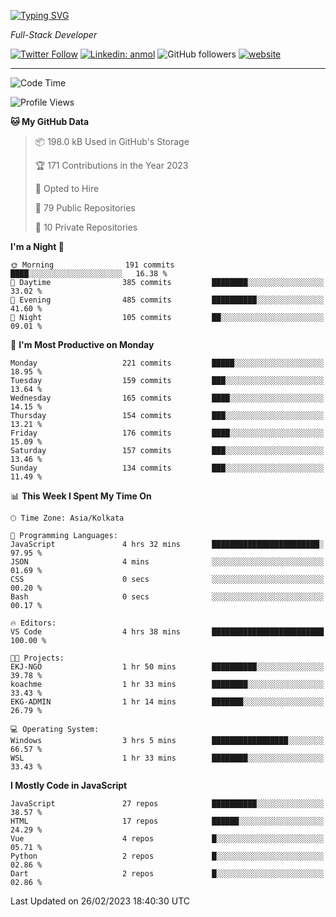 [![Typing SVG](https://readme-typing-svg.herokuapp.com?lines=HI%2C+I'm+Tonal;I'm+a+Full+Stack+Developer)](https://git.io/typing-svg)

<p><em>Full-Stack Developer</em></p>

[![Twitter Follow](https://img.shields.io/twitter/follow/tonalmathew?style=flat)](https://twitter.com/intent/follow?screen_name=tonalmathew)
[![Linkedin: anmol](https://img.shields.io/badge/tonal-mathew?style=flat-square&logo=Linkedin&logoColor=white&link=https://www.linkedin.com/in/tonal-mathew/)](https://www.linkedin.com/in/tonal-mathew/)
![GitHub followers](https://img.shields.io/github/followers/tonalmathew?label=Follow&style=social)
[![website](https://img.shields.io/badge/Website-46a2f1.svg?&style=flat-square&logo=Google-Chrome&logoColor=white&link=http://tonalmathew.github.io/)](http://tonalmathew.github.io/)

---
<!--START_SECTION:waka-->
![Code Time](http://img.shields.io/badge/Code%20Time-925%20hrs%2013%20mins-blue)

![Profile Views](http://img.shields.io/badge/Profile%20Views-1-blue)

**🐱 My GitHub Data** 

> 📦 198.0 kB Used in GitHub's Storage 
 > 
> 🏆 171 Contributions in the Year 2023
 > 
> 💼 Opted to Hire
 > 
> 📜 79 Public Repositories 
 > 
> 🔑 10 Private Repositories 
 > 
**I'm a Night 🦉** 

```text
🌞 Morning                191 commits         ████░░░░░░░░░░░░░░░░░░░░░   16.38 % 
🌆 Daytime                385 commits         ████████░░░░░░░░░░░░░░░░░   33.02 % 
🌃 Evening                485 commits         ██████████░░░░░░░░░░░░░░░   41.60 % 
🌙 Night                  105 commits         ██░░░░░░░░░░░░░░░░░░░░░░░   09.01 % 
```
📅 **I'm Most Productive on Monday** 

```text
Monday                   221 commits         █████░░░░░░░░░░░░░░░░░░░░   18.95 % 
Tuesday                  159 commits         ███░░░░░░░░░░░░░░░░░░░░░░   13.64 % 
Wednesday                165 commits         ████░░░░░░░░░░░░░░░░░░░░░   14.15 % 
Thursday                 154 commits         ███░░░░░░░░░░░░░░░░░░░░░░   13.21 % 
Friday                   176 commits         ████░░░░░░░░░░░░░░░░░░░░░   15.09 % 
Saturday                 157 commits         ███░░░░░░░░░░░░░░░░░░░░░░   13.46 % 
Sunday                   134 commits         ███░░░░░░░░░░░░░░░░░░░░░░   11.49 % 
```


📊 **This Week I Spent My Time On** 

```text
🕑︎ Time Zone: Asia/Kolkata

💬 Programming Languages: 
JavaScript               4 hrs 32 mins       ████████████████████████░   97.95 % 
JSON                     4 mins              ░░░░░░░░░░░░░░░░░░░░░░░░░   01.69 % 
CSS                      0 secs              ░░░░░░░░░░░░░░░░░░░░░░░░░   00.20 % 
Bash                     0 secs              ░░░░░░░░░░░░░░░░░░░░░░░░░   00.17 % 

🔥 Editors: 
VS Code                  4 hrs 38 mins       █████████████████████████   100.00 % 

🐱‍💻 Projects: 
EKJ-NGO                  1 hr 50 mins        ██████████░░░░░░░░░░░░░░░   39.78 % 
koachme                  1 hr 33 mins        ████████░░░░░░░░░░░░░░░░░   33.43 % 
EKG-ADMIN                1 hr 14 mins        ███████░░░░░░░░░░░░░░░░░░   26.79 % 

💻 Operating System: 
Windows                  3 hrs 5 mins        █████████████████░░░░░░░░   66.57 % 
WSL                      1 hr 33 mins        ████████░░░░░░░░░░░░░░░░░   33.43 % 
```

**I Mostly Code in JavaScript** 

```text
JavaScript               27 repos            ██████████░░░░░░░░░░░░░░░   38.57 % 
HTML                     17 repos            ██████░░░░░░░░░░░░░░░░░░░   24.29 % 
Vue                      4 repos             █░░░░░░░░░░░░░░░░░░░░░░░░   05.71 % 
Python                   2 repos             █░░░░░░░░░░░░░░░░░░░░░░░░   02.86 % 
Dart                     2 repos             █░░░░░░░░░░░░░░░░░░░░░░░░   02.86 % 
```




 Last Updated on 26/02/2023 18:40:30 UTC
<!--END_SECTION:waka-->
